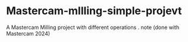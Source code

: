 # Mastercam-mIlling-simple-projevt
A Mastercam Milling project with different operations  . note (done with Mastercam 2024)
